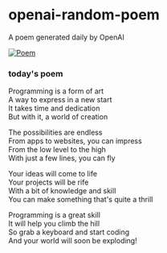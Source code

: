 
# openai-random-poem
 A poem generated daily by OpenAI

[![Poem](https://github.com/fbiego/openai-random-poem/actions/workflows/main.yml/badge.svg)](https://github.com/fbiego/openai-random-poem/actions/workflows/main.yml)

### today's poem  
  
Programming is a form of art  
A way to express in a new start  
It takes time and dedication  
But with it, a world of creation  
  
The possibilities are endless  
From apps to websites, you can impress  
From the low level to the high  
With just a few lines, you can fly  
  
Your ideas will come to life  
Your projects will be rife  
With a bit of knowledge and skill  
You can make something that's quite a thrill  
  
Programming is a great skill  
It will help you climb the hill  
So grab a keyboard and start coding  
And your world will soon be exploding!